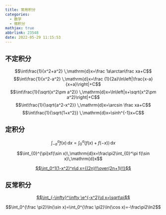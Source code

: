 ```yaml
---
title: 常用积分
categories:
  - 数学
  - 微积分
mathjax: true
abbrlink: 23548
date: 2022-05-29 11:15:53
---
```

## 不定积分
$$\int\frac{1}{x^2+a^2} \,\mathrm{d}x=\frac 1a\arctan\frac xa+C$$
$$\int\frac{1}{x^2-a^2} \,\mathrm{d}x=\frac {1}{2a}\ln\left|\frac{x-a}{x+a}\right|+C$$
$$\int\frac{1}{\sqrt{x^2\pm a^2}} \,\mathrm{d}x=\ln\left|x+\sqrt{x^2\pm a^2}\right|+C$$
$$\int\frac{1}{\sqrt{a^2-x^2}} \,\mathrm{d}x=\arcsin \frac xa+C$$
$$\int\frac{1}{\sqrt{1+x^2}} \,\mathrm{d}x=\sinh^{-1}x+C$$

<!--more-->

## 定积分
$$\int_{-a}^af(x)\,\mathrm{d}x=\int_{0}^a\left(f(x)+f(-x)\right)\,\mathrm{d}x$$

$$\int_{0}^{\pi}xf(\sin x)\,\mathrm{d}x=\frac\pi2\int_{0}^\pi f(\sin x)\,\mathrm{d}x$$

[$$\int_0^1(1-x^2)^n\d x={(2n)!!\over(2n+1)!!}$$](/posts/46715/index.html)

## 反常积分

[$$\int_{-\infty}^\infty \e^{-x^2}\d x=\sqrt\pi$$](/posts/48382/index.html)

$$\int_0^{\frac \pi2}\ln(\sin x)=\int_0^{\frac \pi2}\ln(\cos x)=-\frac\pi2\ln2$$